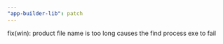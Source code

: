 ```yaml
---
"app-builder-lib": patch
---
```


fix(win): product file name is too long causes the find process exe to fail
